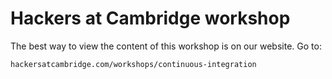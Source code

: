 # Hackers at Cambridge workshop

The best way to view the content of this workshop is on our website. Go to:
```
hackersatcambridge.com/workshops/continuous-integration
```
